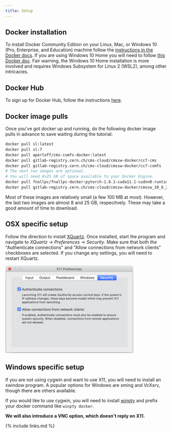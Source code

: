 ```yaml
---
title: Setup
---
```


## Docker installation

To install Docker Community Edition on your Linux, Mac, or Windows 10 (Pro, Enterprise, and Education) machine follow the [instructions in the Docker docs](https://docs.docker.com/get-docker/). If you are using Windows 10 Home you will need to follow [this Docker doc](https://docs.docker.com/docker-for-windows/install-windows-home/). Fair warning, the Windows 10 Home installation is more involved and requires Windows Subsystem for Linux 2 (WSL2), among other intricacies.

## Docker Hub

To sign up for Docker Hub, follow the instructions [here](https://hub.docker.com/signup).

## Docker image pulls

Once you've got docker up and running, do the following docker image pulls in advance to save waiting during the tutorial:

~~~bash
docker pull sl:latest
docker pull sl:7
docker pull aperloff/cms-cvmfs-docker:latest
docker pull gitlab-registry.cern.ch/cms-cloud/cmssw-docker/cc7-cms
docker pull gitlab-registry.cern.ch/cms-cloud/cmssw-docker/cc7-cvmfs
# The next two images are optional.
# You will need 8+25 GB of space available to your Docker Engine.
docker pull fnallpc/fnallpc-docker:pytorch-1.8.1-cuda11.1-cudnn8-runtime-singularity
docker pull gitlab-registry.cern.ch/cms-cloud/cmssw-docker/cmssw_10_6_25-slc7_amd64_gcc700:latest
~~~

Most of these images are relatively small (a few 100 MB at most). However, the last two images are almost 8 and 25 GB, respecitvely. These may take a good amount of time to download.

## OSX specific setup

Follow the direction to install [XQuartz](https://www.xquartz.org/). Once installed, start the program and navigate to *XQuartz* -> *Preferences* -> *Security*. Make sure that both the "Authenticate connections" and "Allow connections from network clients" checkboxes are selected. If you change any settings, you will need to restart XQuartz.

<img src="fig/XQuartz.png" alt="XQuartz" style="width:400px"> 

## Windows specific setup

If you are not using cygwin and want to use X11, you will need to install an xwindow program. A popular options for Windows are xming and 
VcXsrv, though there are others available.

If you would like to use cygwin, you will need to install [winpty](https://github.com/rprichard/winpty) and prefix your docker command like `winpty docker`.

**We will also introduce a VNC option, which doesn't reply on X11.**

{% include links.md %}
